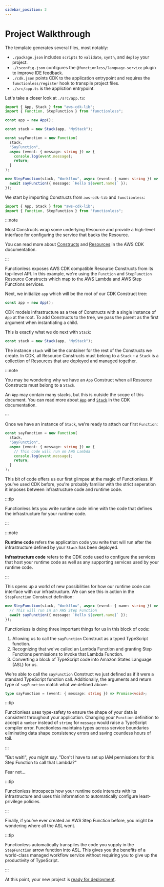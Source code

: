 ```yaml
---
sidebar_position: 2
---
```


# Project Walkthrough

The template generates several files, most notably:

- `./package.json` includes `scripts` to `validate`, `synth`, and `deploy` your project.
- `./tsconfig.json` configures the `@functionless/language-service` plugin to improve IDE feedback.
- `./cdk.json` points CDK to the application entrypoint and requires the `functionless/register` hook to transpile project files.
- `./src/app.ts` is the appliction entrypoint.

Let's take a closer look at `./src/app.ts`:

```typescript
import { App, Stack } from "aws-cdk-lib";
import { Function, StepFunction } from "functionless";

const app = new App();

const stack = new Stack(app, "MyStack");

const sayFunction = new Function(
  stack,
  "SayFunction",
  async (event: { message: string }) => {
    console.log(event.message);
    return;
  }
);

new StepFunction(stack, "Workflow", async (event: { name: string }) => {
  await sayFunction({ message: `Hello ${event.name}` });
});
```

We start by importing Constructs from `aws-cdk-lib` and `functionless`:

```typescript
import { App, Stack } from "aws-cdk-lib";
import { Function, StepFunction } from "functionless";
```

:::note

Most Constructs wrap some underlying Resource and provide a high-level interface for configuring the service that backs the Resource.

You can read more about [Constructs][cdk-construct] and [Resources][cdk-resource] in the AWS CDK documentation.

:::

Functionless exposes AWS CDK compatible Resource Constructs from its top-level API.
In this example, we're using the `Function` and `StepFunction` Resource Constructs which map to the AWS Lambda and AWS Step Functions services.

Next, we initialize `app` which will be the root of our CDK Construct tree:

```typescript
const app = new App();
```

CDK models infrastructure as a tree of Constructs with a single instance of `App` at the root.
To add Constructs to the tree, we pass the parent as the first argument when instantiating a child.

This is exactly what we do next with `Stack`:

```typescript
const stack = new Stack(app, "MyStack");
```

The instance `stack` will be the container for the rest of the Constructs we create.
In CDK, all Resource Constructs must belong to a `Stack` - a `Stack` is a collection of Resources that are deployed and managed together.

:::note

You may be wondering why we have an `App` Construct when all Resource Constructs must belong to a `Stack`.

An `App` may contain many stacks, but this is outside the scope of this document.
You can read more about [`App`][cdk-app] and [`Stack`][cdk-stack] in the CDK documentation.

:::

Once we have an instance of `Stack`, we're ready to attach our first `Function`:

```typescript
const sayFunction = new Function(
  stack,
  "SayFunction",
  async (event: { message: string }) => {
    // This code will run on AWS Lambda
    console.log(event.message);
    return;
  }
);
```

This bit of code offers us our first glimpse at the magic of Functionless.
If you've used CDK before, you're probably familiar with the strict seperation it imposes between infrastructure code and runtime code.

:::tip

Functionless lets you write runtime code inline with the code that defines the infrastructure for your runtime code.

:::

:::note

**Runtime code** refers the application code you write that will run after the infrastructure defined by your `Stack` has been deployed.

**Infrastructure code** refers to the CDK code used to configure the services that host your runtime code as well as any supporting services used by your runtime code.

:::

This opens up a world of new possibilities for how our runtime code can interface with our infrastructure.
We can see this in action in the `StepFunction` Construct definition:

```typescript
new StepFunction(stack, "Workflow", async (event: { name: string }) => {
  // This will run in an AWS Step Function
  await sayFunction({ message: `Hello ${event.name}` });
});
```

Functionless is doing three important things for us in this block of code:

1. Allowing us to call the `sayFunction` Construct as a typed TypeScript function.
2. Recognizing that we've called an Lambda Function and granting Step Functions permissions to invoke that Lambda Function.
3. Converting a block of TypeScript code into Amazon States Language (ASL) for us.

We're able to call the `sayFunction` Construct we just defined as if it were a standard TypeScript function call.
Additionally, the arguments and return type of `sayFunction` match what we defined above:

```typescript
type sayFunction = (event: { message: string }) => Promise<void>;
```

:::tip

Functionless uses type-safety to ensure the shape of your data is consistent throughout your application.
Changing your `Function` definition to accept a `number` instead of `string` for `message` would raise a TypeScript compiler error.
Functionless maintains types across service boundaries eliminating data shape consistency errors and saving countless hours of toil.

:::

"But wait!", you might say. "Don't I have to set up IAM permissions for this Step Function to call that Lambda?"

Fear not...

:::tip

Functionless introspects how your runtime code interacts with its infrastructure and uses this information to automatically configure least-privilege policies.

:::

Finally, if you've ever created an AWS Step Function before, you might be wondering where all the ASL went.

:::tip

Functionless automatically transpiles the code you supply in the `StepFunction` arrow function into ASL.
This gives you the benefits of a world-class managed workflow service without requiring you to give up the productivity of TypeScript.

:::

At this point, your new project is [ready for deployment](./deploy-project).

[cdk-construct]: https://docs.aws.amazon.com/cdk/v2/guide/constructs.html
[cdk-resource]: https://docs.aws.amazon.com/cdk/v2/guide/resources.html
[cdk-app]: https://docs.aws.amazon.com/cdk/v2/guide/apps.html
[cdk-stack]: https://docs.aws.amazon.com/cdk/v2/guide/stacks.html
